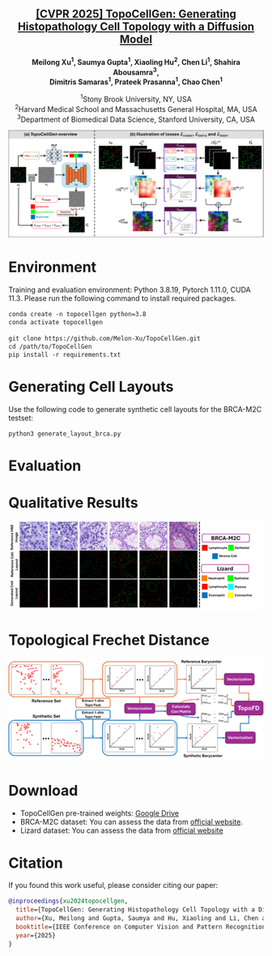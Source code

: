 ## <p align="center">[[CVPR 2025] TopoCellGen: Generating Histopathology Cell Topology with a Diffusion Model](https://arxiv.org/abs/2412.06011)</p>

**<p align="center">Meilong Xu<sup>1</sup>, Saumya Gupta<sup>1</sup>, Xiaoling Hu<sup>2</sup>, Chen Li<sup>1</sup>, Shahira Abousamra<sup>3</sup>, <br /> Dimitris Samaras<sup>1</sup>, Prateek Prasanna<sup>1</sup>, Chao Chen<sup>1</sup></p>**

<p align="center">
<sup>1</sup>Stony Brook University, NY, USA<br />
<sup>2</sup>Harvard Medical School and Massachusetts General Hospital, MA, USA<br />
<sup>3</sup>Department of Biomedical Data Science, Stanford University, CA, USA
</p>

<p align="center">
  <img src="./assets/overall_pipeline.png" alt="drawing", width="850"/>
</p>

# Environment
Training and evaluation environment: Python 3.8.19, Pytorch 1.11.0, CUDA 11.3. Please run the following command to install required packages.
```
conda create -n topocellgen python=3.8
conda activate topocellgen

git clone https://github.com/Melon-Xu/TopoCellGen.git
cd /path/to/TopoCellGen
pip install -r requirements.txt
```

# Generating Cell Layouts
Use the following code to generate synthetic cell layouts for the BRCA-M2C testset:
```
python3 generate_layout_brca.py
```


# Evaluation


# Qualitative Results
<p align="center">
  <img src="./assets/qualitative_results.png" alt="drawing", width="850"/>
</p>

# Topological Frechet Distance
<p align="center">
  <img src="./assets/TopoFD_pipeline.png" alt="drawing", width="850"/>
</p>

# Download
- TopoCellGen pre-trained weights: [Google Drive](https://drive.google.com/drive/folders/1_C2Sc1GEkPOhneVnNAhYqqSHhki4aNCe?usp=sharing)
- BRCA-M2C dataset: You can assess the data from [official website](https://github.com/TopoXLab/Dataset-BRCA-M2C).
- Lizard dataset: You can assess the data from [official website](https://www.kaggle.com/datasets/aadimator/lizard-dataset/data)


# Citation
If you found this work useful, please consider citing our paper:
```bibtex
@inproceedings{xu2024topocellgen,
  title={TopoCellGen: Generating Histopathology Cell Topology with a Diffusion Model},
  author={Xu, Meilong and Gupta, Saumya and Hu, Xiaoling and Li, Chen and Abousamra, Shahira and Samaras, Dimitris and Prasanna, Prateek and Chen, Chao},
  booktitle={IEEE Conference on Computer Vision and Pattern Recognition (CVPR)},
  year={2025}
}